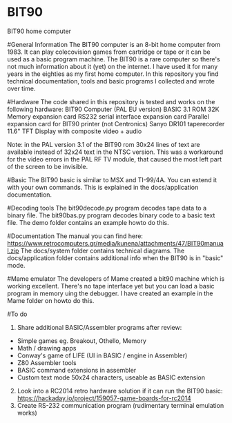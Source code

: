 # BIT90
BIT90 home computer

#General Information
The BIT90 computer is an 8-bit home computer from 1983.
It can play colecovision games from cartridge or tape or it can be used as a basic program machine.
The BIT90 is a rare computer so there's not much information about it (yet) on the internet.
I have used it for many years in the eighties as my first home computer.
In this repository you find technical documentation, tools and basic programs I collected and wrote over time.

#Hardware
The code shared in this repository is tested and works on the following hardware:
BIT90 Computer (PAL EU version)
BASIC 3.1 ROM
32K Memory expansion card
RS232 serial interface expansion card
Parallel expansion card for BIT90 printer (not Centronics)
Sanyo DR101 taperecorder
11.6" TFT Display with composite video + audio

Note: in the PAL version 3.1 of the BIT90 rom  30x24 lines of text are available instead of 32x24 text in the NTSC version.
This was a workaround for the video errors in the PAL RF TV module, that caused the most left part of the screen to be invisible.

#Basic
The BIT90 basic is similar to MSX and TI-99/4A. You can extend it with your own commands.
This is explained in the docs/application documentation.

#Decoding tools
The bit90decode.py program decodes tape data to a binary file.
The bit90bas.py program decodes binary code to a basic text file.
The demo folder contains an example howto do this.

#Documentation
The manual you can find here: https://www.retrocomputers.gr/media/kunena/attachments/47/BIT90manual.zip
The docs/system folder contains technical diagrams.
The docs/application folder contains additional info when the BIT90 is in "basic" mode.

#Mame emulator
The developers of Mame created a bit90 machine which is working excellent. 
There's no tape interface yet but you can load a basic program in memory uing the debugger.
I have created an example in the Mame folder on howto do this.

#To do
1. Share additional BASIC/Assembler programs after review:
- Simple games eg. Breakout, Othello, Memory
- Math / drawing apps
- Conway's game of LIFE (UI in BASIC / engine in Assembler)
- Z80 Assembler tools
- BASIC command extensions in assembler
- Custom text mode 50x24 characters, useable as BASIC extension
2. Look into a RC2014 retro hardware solution if it can run the BIT90 basic:
https://hackaday.io/project/159057-game-boards-for-rc2014
3. Create RS-232 communication program (rudimentary terminal emulation works)


